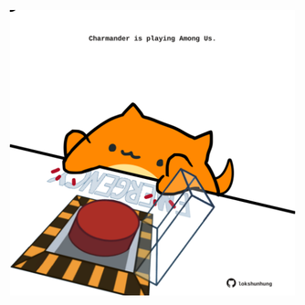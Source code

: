 <!-- built at 22/09/2023, 04:01:10 UTC -->
<p align="center">
  <img width="500" height="500" src="./ReadmeImage.svg">
</p>
